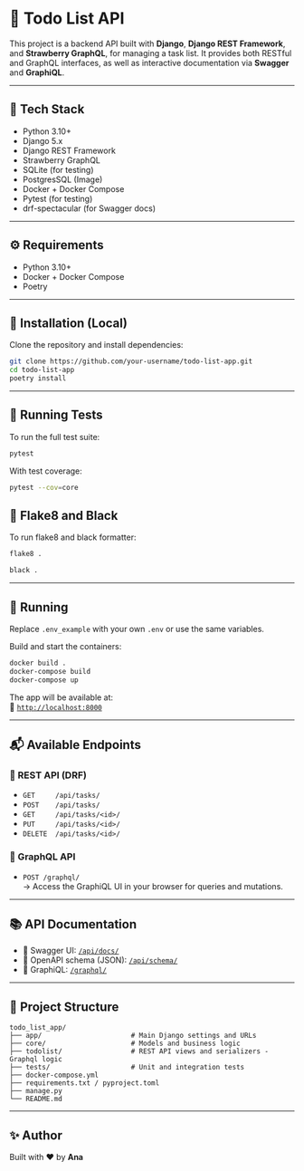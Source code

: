 # 📝 Todo List API

This project is a backend API built with **Django**, **Django REST Framework**, and **Strawberry GraphQL**, for managing a task list. It provides both RESTful and GraphQL interfaces, as well as interactive documentation via **Swagger** and **GraphiQL**.

---

## 🚀 Tech Stack

- Python 3.10+
- Django 5.x
- Django REST Framework
- Strawberry GraphQL
- SQLite (for testing)
- PostgresSQL (Image)
- Docker + Docker Compose
- Pytest (for testing)
- drf-spectacular (for Swagger docs)

---

## ⚙️ Requirements

- Python 3.10+
- Docker + Docker Compose
- Poetry

---

## 🔧 Installation (Local)

Clone the repository and install dependencies:

```bash
git clone https://github.com/your-username/todo-list-app.git
cd todo-list-app
poetry install
```

---

## 🧪 Running Tests

To run the full test suite:

```bash
pytest
```

With test coverage:

```bash
pytest --cov=core
```

## 🧼 Flake8 and Black

To run flake8 and black formatter:

```bash
flake8 .
```

```bash
black .
```

---

## 🐳 Running

Replace `.env_example` with your own `.env` or use the same variables.

Build and start the containers:

```bash
docker build .
docker-compose build
docker-compose up
```

The app will be available at:  
📍 [`http://localhost:8000`](http://localhost:8000)

---

## 📬 Available Endpoints

### 🔹 REST API (DRF)

- `GET     /api/tasks/`
- `POST    /api/tasks/`
- `GET     /api/tasks/<id>/`
- `PUT     /api/tasks/<id>/`
- `DELETE  /api/tasks/<id>/`

### 🔹 GraphQL API

- `POST /graphql/`  
  → Access the GraphiQL UI in your browser for queries and mutations.

---

## 📚 API Documentation

- 📘 Swagger UI: [`/api/docs/`](http://localhost:8000/api/docs/)
- 🧾 OpenAPI schema (JSON): [`/api/schema/`](http://localhost:8000/api/schema/)
- 🧠 GraphiQL: [`/graphql/`](http://localhost:8000/graphql/)

---

## 📁 Project Structure

```
todo_list_app/
├── app/                      # Main Django settings and URLs
├── core/                     # Models and business logic
├── todolist/                 # REST API views and serializers - Graphql logic
├── tests/                    # Unit and integration tests
├── docker-compose.yml
├── requirements.txt / pyproject.toml
├── manage.py
└── README.md
```

---

## ✨ Author

Built with ❤️ by **Ana**
